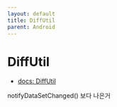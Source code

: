 ```yaml
---
layout: default
title: DiffUtil
parent: Android
---
```


# DiffUtil

- [docs: DiffUtil](https://developer.android.com/reference/kotlin/androidx/recyclerview/widget/DiffUtil)

notifyDataSetChanged() 보다 나은거